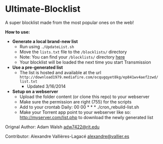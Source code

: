 Ultimate-Blocklist
==================

A super blocklist made from the most popular ones on the web!

<b>How to use:</b>

 * <b>Generate a local brand-new list</b>
     * Run using `./UpdateList.sh`
     * Move the `lists.txt` file to the `/blocklists/` directory
     * Note: You can find your `/blocklists/` directory [here](https://trac.transmissionbt.com/wiki/ConfigFiles)
     * Your blocklist will be loaded the next time you start Transmission
 * <b>Use a pre-generated list</b>
     * The list is hosted and available at the url `http://download1979.mediafire.com/ocqugqyet8kg/ep841wv4aef2zwd/list.txt`
        * Updated 3/16/2014
 * <b>Setup on a webserver</b>
     * Upload the folder content (or clone this repo) to your webserver
     * Make sure the permission are right (755) for the scripts
     * Add to your crontab
     		Daily: 00 00 * * * ./cron_rebuild-list.sh
     * Make your Torrent app point to your webserver like so: http://myserver.com/list.php to download the newly generated list

Orignal Author: Adam Walsh <adw7422@rit.edu>

Contributor: Alexandre Vallières-Lagacé <alexandre@vallier.es>
